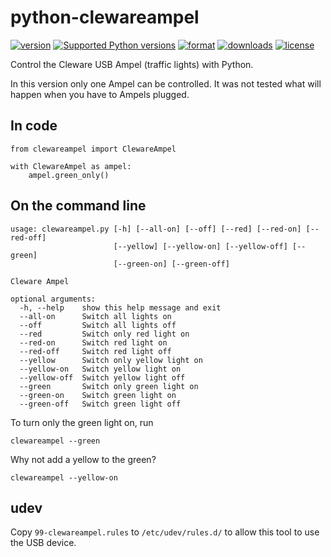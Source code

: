 python-clewareampel
===================

[![version](https://pypip.in/v/clewareampel/badge.png?style=flat)](https://pypi.python.org/pypi/clewareampel)
[![Supported Python versions](https://pypip.in/py_versions/clewareampel/badge.svg?style=flat)](https://pypi.python.org/pypi/clewareampel/)
[![format](https://pypip.in/format/clewareampel/badge.png?style=flat)](https://pypi.python.org/pypi/clewareampel)
[![downloads](https://pypip.in/d/clewareampel/badge.png?style=flat)](https://pypi.python.org/pypi/clewareampel)
[![license](https://pypip.in/license/clewareampel/badge.png?style=flat)](https://pypi.python.org/pypi/clewareampel)

Control the Cleware USB Ampel (traffic lights) with Python.

In this version only one Ampel can be controlled. It was not tested what will
happen when you have to Ampels plugged.


## In code

    from clewareampel import ClewareAmpel

    with ClewareAmpel as ampel:
        ampel.green_only()


## On the command line

    usage: clewareampel.py [-h] [--all-on] [--off] [--red] [--red-on] [--red-off]
                           [--yellow] [--yellow-on] [--yellow-off] [--green]
                           [--green-on] [--green-off]

    Cleware Ampel

    optional arguments:
      -h, --help    show this help message and exit
      --all-on      Switch all lights on
      --off         Switch all lights off
      --red         Switch only red light on
      --red-on      Switch red light on
      --red-off     Switch red light off
      --yellow      Switch only yellow light on
      --yellow-on   Switch yellow light on
      --yellow-off  Switch yellow light off
      --green       Switch only green light on
      --green-on    Switch green light on
      --green-off   Switch green light off


To turn only the green light on, run

    clewareampel --green

Why not add a yellow to the green?

    clewareampel --yellow-on


## udev

Copy `99-clewareampel.rules` to `/etc/udev/rules.d/` to allow this tool to use
the USB device.
